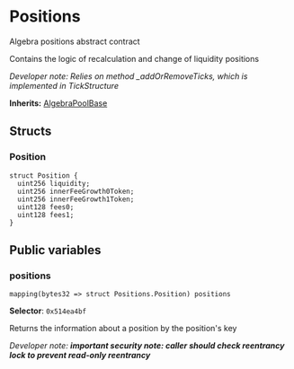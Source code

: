 

# Positions


Algebra positions abstract contract

Contains the logic of recalculation and change of liquidity positions

*Developer note: Relies on method _addOrRemoveTicks, which is implemented in TickStructure*

**Inherits:** [AlgebraPoolBase](AlgebraPoolBase.md)

## Structs
### Position



```solidity
struct Position {
  uint256 liquidity;
  uint256 innerFeeGrowth0Token;
  uint256 innerFeeGrowth1Token;
  uint128 fees0;
  uint128 fees1;
}
```


## Public variables
### positions
```solidity
mapping(bytes32 => struct Positions.Position) positions
```
**Selector**: `0x514ea4bf`

Returns the information about a position by the position&#x27;s key

*Developer note: **important security note: caller should check reentrancy lock to prevent read-only reentrancy***

